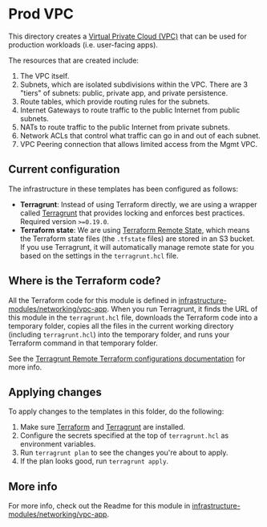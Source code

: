 # Prod VPC

This directory creates a [Virtual Private Cloud (VPC)](https://aws.amazon.com/vpc/) that can be used for production
workloads (i.e. user-facing apps).

The resources that are created include:

1. The VPC itself.
1. Subnets, which are isolated subdivisions within the VPC. There are 3 "tiers" of subnets: public, private app, and
   private persistence.
1. Route tables, which provide routing rules for the subnets.
1. Internet Gateways to route traffic to the public Internet from public subnets.
1. NATs to route traffic to the public Internet from private subnets.
1. Network ACLs that control what traffic can go in and out of each subnet.
1. VPC Peering connection that allows limited access from the Mgmt VPC.

## Current configuration

The infrastructure in these templates has been configured as follows:

* **Terragrunt**: Instead of using Terraform directly, we are using a wrapper called
  [Terragrunt](https://github.com/gruntwork-io/terragrunt) that provides locking and enforces best practices. Required
  version `>=0.19.0`.
* **Terraform state**: We are using [Terraform Remote State](https://www.terraform.io/docs/state/remote/), which
  means the Terraform state files (the `.tfstate` files) are stored in an S3 bucket. If you use Terragrunt, it will
  automatically manage remote state for you based on the settings in the `terragrunt.hcl` file.


## Where is the Terraform code?

All the Terraform code for this module is defined in [infrastructure-modules/networking/vpc-app](https://github.com/alliedworld/infrastructure-modules/tree/master/networking/vpc-app).
When you run Terragrunt, it finds the URL of this module in the `terragrunt.hcl` file, downloads the Terraform code into
a temporary folder, copies all the files in the current working directory (including `terragrunt.hcl`) into the
temporary folder, and runs your Terraform command in that temporary folder.

See the [Terragrunt Remote Terraform configurations
documentation](https://github.com/gruntwork-io/terragrunt#remote-terraform-configurations) for more info.

## Applying changes

To apply changes to the templates in this folder, do the following:

1. Make sure [Terraform](https://www.terraform.io/) and [Terragrunt](https://github.com/gruntwork-io/terragrunt) are
   installed.
1. Configure the secrets specified at the top of `terragrunt.hcl` as environment variables.
1. Run `terragrunt plan` to see the changes you're about to apply.
1. If the plan looks good, run `terragrunt apply`.

## More info

For more info, check out the Readme for this module in [infrastructure-modules/networking/vpc-app](https://github.com/alliedworld/infrastructure-modules/tree/master/networking/vpc-app).
